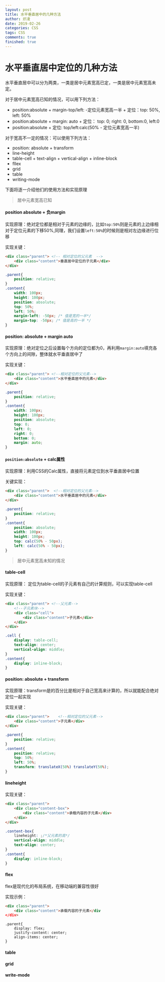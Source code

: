 ```yaml
---
layout: post
title: 水平垂直居中的几种方法
author: 炽凌
date: 2019-02-26
categories: CSS
tags: CSS
comments: true
finished: true
---
```

# 水平垂直居中定位的几种方法

水平垂直居中可以分为两类，一类是居中元素宽高已定，一类是居中元素宽高未定。

对于居中元素宽高已知的情况，可以用下列方法：

- position:absolute + margin-top/left: -定位元素宽高一半 + 定位：top: 50%, left: 50%
- position:absolute + margin: auto + 定位： top: 0; right: 0, bottom:0, left:0
- position:absolute + 定位: top/left:calc(50% - 定位元素宽高一半)

对于宽高不一定的情况：可以使用下列方法：

- position: absolute + transform
- line-height
- table-cell + text-align + vertical-align + inline-block
- fllex
- grid
- table
- writing-mode

下面将逐一介绍他们的使用方法和实现原理

> 居中元素宽高已知

#### position absolute + 负margin

实现原理：绝对定位都是相对于元素的边缘的，比如`top:50%`则是元素的上边缘相对于定位元素的下移50%,同理，我们设置`left:50%`的时候则是相对左边缘进行位移

实现关键：

```html
<div class="parent"> <!-- 相对定位的父元素  -->
    <div class="content">垂直居中定位的子元素</div>
</div>
```

```css
.parent{
    position: relative;
}
.content{
    width: 100px;
    height: 100px;
    position: absolute;
    top: 50%;
    left: 50%;
    margin-left: -50px; /* 值是宽的一半*/
    margin-top: -50px; /* 值是高的一半 */
}
```

#### position: absolute + margin auto

实现原理：绝对定位之后设置每个方向的定位都为0，再利用`margin:auto`填充各个方向上的间隙，整体就水平垂直居中了

实现关键：

```html
<div class="parent"> <!--相对定位的父元素-->
    <div class="content">水平垂直居中的元素</div>
</div>
```

```css
.parent{
    position: relative;
}
.content{
    width: 100px;
    height: 100px;
    position: absolute;
    top: 0;
    left: 0;
    right: 0;
    bottom: 0;
    margin: auto;
}
```

#### `position:absolute` + calc属性

实现原理：利用CSS的Calc属性，直接将元素定位到水平垂直居中位置

关键实现：

```html
<div class="parent">  <!--相对定位的父元素-->
    <div class="content">水平垂直居中的元素</div>
</div>
```

```css
.parent{
    position: relative;
}
.content{
    position: absolute;
    width: 100px;
    height: 100px;
    top: calc(50% - 50px);
    left: calc(50% - 50px);
}
```

> 居中元素宽高未知的情况

#### table-cell

实现原理： 定位为table-cell的子元素有自己的计算规则，可以实现table-cell

实现关键：

```html
<div class="parent"> <!--父元素-->
    <!--子元素块-->
    <div class="cell">
        <div class="content">子元素</div>
    </div>
</div>
```

```css
.cell {
    display: table-cell;
    text-align: center;
    vertical-align: middle;
}
.content{
    display: inline-block;
}
```

#### position: absolute + transform

实现原理：transform是的百分比是相对于自己宽高来计算的，所以就能配合绝对定位一起实现

实现关键：

```html
<div class="parent">    <!--相对定位的父元素-->
    <div class="content">子元素</div>
</div>
```

```css
.parent{
    position: relative;
}
.content{
    position: relative;
    top: 50%;
    left: 50%;
    transform: translateX(50%) translateY(50%);
}
```

#### lineheight

实现关键：

```html
<div class="parent">
	<div class="content-box">
		<div class="content">承载内容的子元素</div>
	</div>
</div>
```

```css
.content-box{
    lineheight: ;/*父元素的高*/
    vertical-align: middle;
    text-align: center;
}
.content{
    display: inline-block;
}
```

#### flex

flex是现代化的布局系统，在移动端的兼容性很好

实现示例：

```html
<div class="parent">
    <div class="content">承载内容的子元素</div
</div>
```

```
.parent{
    display: flex;
    justify-content: center;
    align-items: center;
}
```

#### table

#### grid

#### write-mode



